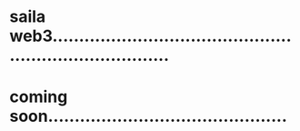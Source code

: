 # saila web3...........................................................................
# coming soon.............................................
